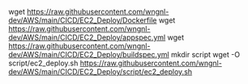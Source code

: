 wget https://raw.githubusercontent.com/wngnl-dev/AWS/main/CICD/EC2_Deploy/Dockerfile
wget https://raw.githubusercontent.com/wngnl-dev/AWS/main/CICD/EC2_Deploy/appspec.yml
wget https://raw.githubusercontent.com/wngnl-dev/AWS/main/CICD/EC2_Deploy/buildspec.yml
mkdir script
wget -O script/ec2_deploy.sh https://raw.githubusercontent.com/wngnl-dev/AWS/main/CICD/EC2_Deploy/script/ec2_deploy.sh
